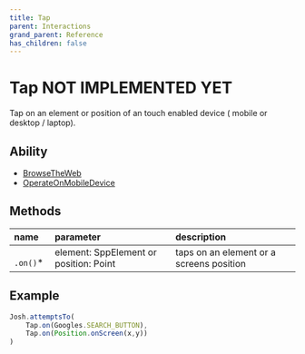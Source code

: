 ```yaml
---
title: Tap
parent: Interactions
grand_parent: Reference
has_children: false
---
```


# Tap NOT IMPLEMENTED YET

Tap on an element or position of an touch enabled device ( mobile or desktop / laptop).

## Ability

- [BrowseTheWeb](../../abilities/BROWSE_THE_WEB.md)
- [OperateOnMobileDevice](../../abilities/OPERATE_ON_MOBILE_DEVICE.md)

## Methods

| name      | parameter                              | description                              |
| :---      | :---                                   | :---                                     |
| ` .on()`* | element: SppElement or position: Point | taps on an element or a screens position |

## Example

```typescript
Josh.attemptsTo(
    Tap.on(Googles.SEARCH_BUTTON),
    Tap.on(Position.onScreen(x,y))
)
```